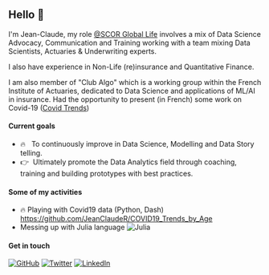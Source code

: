 ## Hello :wave:

I'm Jean-Claude, my role [@SCOR Global Life](https://www.linkedin.com/in/jcrazafy/) involves a mix of Data Science Advocacy, Communication and Training working with a team mixing Data Scientists, Actuaries & Underwriting experts. 

I also have experience in Non-Life (re)insurance and Quantitative Finance. 

I am also member of "Club Algo" which is a working group within the French Institute of Actuaries, dedicated to Data Science and applications of ML/AI in insurance.
Had the opportunity to present (in French) some work on Covid-19 ([Covid Trends](https://www.actuview.com/webinar-presentation-of-the-public-application-covid-trends_9e803a498.html))


#### Current goals

* :fire: &nbsp; To continuously improve in Data Science, Modelling and Data Story telling.
* :point_right: &nbsp;Ultimately promote the Data Analytics field through coaching, training and building prototypes with best practices.

#### Some of my activities
* :fire: Playing with Covid19 data (Python, Dash) https://github.com/JeanClaudeR/COVID19_Trends_by_Age
* Messing up with Julia language  <img src="href=https://github.com/JuliaLang/julia-logo-graphics/blob/master/images/julia-logo-color.png" alt="Julia">

#### Get in touch

<p>
	<a href="https://github.com/JeanClaudeR"><img src="https://img.shields.io/github/followers/JeanClaudeR.svg?label=GitHub&style=social" alt="GitHub"></a>
	<a href="https://twitter.com/jcrazafy"><img src="https://img.shields.io/twitter/follow/jcrazafy?label=Twitter&style=social" alt="Twitter"></a>
	<a href="https://www.linkedin.com/in/jcrazafy"><img src="https://img.shields.io/badge/LinkedIn--_.svg?style=social&logo=linkedin" alt="LinkedIn"></a>
</p>

